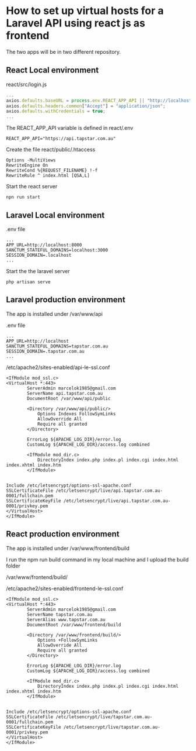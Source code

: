 # How to set up virtual hosts for a Laravel API using react js as frontend

The two apps will be in two different repository.

## React Local environment

react/src/login.js

```js
...
axios.defaults.baseURL = process.env.REACT_APP_API || "http://localhost:8000";
axios.defaults.headers.common["Accept"] = "application/json";
axios.defaults.withCredentials = true;
...
```

The REACT_APP_API variable is defined in react/.env
```
REACT_APP_API="https://api.tapstar.com.au"
```

Create the file react/public/.htaccess
```
Options -MultiViews
RewriteEngine On
RewriteCond %{REQUEST_FILENAME} !-f
RewriteRule ^ index.html [QSA,L]
```

Start the react server
```
npn run start
```

## Laravel Local environment
.env file
```
...
APP_URL=http://localhost:8000
SANCTUM_STATEFUL_DOMAINS=localhost:3000
SESSION_DOMAIN=.localhost
...
```

Start the the laravel server
```
php artisan serve
```

## Laravel production environment

The app is installed under /var/www/api

.env file
```
...
APP_URL=http://localhost
SANCTUM_STATEFUL_DOMAINS=tapstar.com.au
SESSION_DOMAIN=.tapstar.com.au
...
```

/etc/apache2/sites-enabled/api-le-ssl.conf
```
<IfModule mod_ssl.c>
<VirtualHost *:443>
        ServerAdmin marcelok1985@gmail.com
        ServerName api.tapstar.com.au
        DocumentRoot /var/www/api/public

        <Directory /var/www/api/public/>
            Options Indexes FollowSymLinks
            AllowOverride All
            Require all granted
        </Directory>

        ErrorLog ${APACHE_LOG_DIR}/error.log
        CustomLog ${APACHE_LOG_DIR}/access.log combined

        <IfModule mod_dir.c>
            DirectoryIndex index.php index.pl index.cgi index.html index.xhtml index.htm
        </IfModule>


Include /etc/letsencrypt/options-ssl-apache.conf
SSLCertificateFile /etc/letsencrypt/live/api.tapstar.com.au-0001/fullchain.pem
SSLCertificateKeyFile /etc/letsencrypt/live/api.tapstar.com.au-0001/privkey.pem
</VirtualHost>
</IfModule>
```

## React production environment

The app is installed under /var/www/frontend/build

I run the npm run build command in my local machine and I upload the build folder

/var/www/frontend/build/

/etc/apache2/sites-enabled/frontend-le-ssl.conf
```
<IfModule mod_ssl.c>
<VirtualHost *:443>
        ServerAdmin marcelok1985@gmail.com
        ServerName tapstar.com.au
        ServerAlias www.tapstar.com.au
        DocumentRoot /var/www/frontend/build

        <Directory /var/www/frontend/build/>
            Options +FollowSymLinks
            AllowOverride All
            Require all granted
        </Directory>

        ErrorLog ${APACHE_LOG_DIR}/error.log
        CustomLog ${APACHE_LOG_DIR}/access.log combined

        <IfModule mod_dir.c>
            DirectoryIndex index.php index.pl index.cgi index.html index.xhtml index.htm
        </IfModule>


Include /etc/letsencrypt/options-ssl-apache.conf
SSLCertificateFile /etc/letsencrypt/live/tapstar.com.au-0001/fullchain.pem
SSLCertificateKeyFile /etc/letsencrypt/live/tapstar.com.au-0001/privkey.pem
</VirtualHost>
</IfModule>
```
